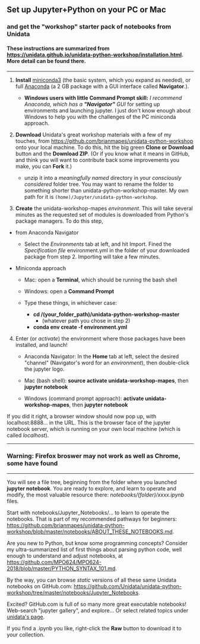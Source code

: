 ## Set up Jupyter+Python on your PC or Mac
### and get the "workshop" starter pack of notebooks from Unidata

#### These instructions are summarized from https://unidata.github.io/unidata-python-workshop/installation.html. More detail can be found there.

--------------

   1. **Install** [miniconda3](https://conda.io/miniconda.html) (the basic system, which you expand as needed), or full [Anaconda](https://www.anaconda.com/download/) (a 2 GB package with a GUI interface called **Navigator**.). 
   
      - **Windows users with little Command Prompt skill:** _I recommend Anaconda, which has a **"Navigator"** GUI_ for setting up environments and launching jupyter. I just don't know enough about Windows to help you with the challenges of the PC miniconda approach.  
   
   2. **Download** Unidata's great workshop materials with a few of my touches, from https://github.com/brianmapes/unidata-python-workshop onto your local machine. To do this, hit the big green **Clone or Download** button and the **Download ZIP**.  (Or if you know what it means in GitHub, and think you will want to contribute back some improvements you make, you can **Fork** it.)
   
      - unzip it into a _meaningfully named_ directory in your _consciously considered_ folder tree. You may want to rename the folder to something shorter than unidata-python-workshop-master. My own path for it is `(home)/Jupyter/unidata-python-workshop`. 

   3. **Create** the unidata-workshop-mapes _environment_. This will take several minutes as the requested set of modules is downloaded from Python's package managers. To do this step, 
 
   - from Anaconda Navigator
      - Select the *Environments* tab at left, and hit Import. Fined the *Specification file* environment.yml in the folder of your downloaded package from step 2. Importing will take a few minutes. 

   - Miniconda approach
      - Mac: open a **Terminal**, which should be running the bash shell
      - Windows: open a **Command Prompt**
      
      - Type these things, in whichever case:    
         * **cd /(your_folder_path)/unidata-python-workshop-master** 
            - (whatever path you chose in step 2)
         * **conda env create -f environment.yml**
        
   4. Enter (or _activate_) the environment where those packages have been installed, and launch! 
      * Anaconda Navigator: In the **Home** tab at left, select the desired "channel" (Navigator's word for an _environment_), then double-click the jupyter logo.
      
      * Mac (bash shell): **source activate unidata-workshop-mapes**, then **jupyter notebook**
      * Windows (command prompt approach): **activate unidata-workshop-mapes**, then **jupyter notebook**
      
If you did it right, a browser window should now pop up, with localhost:8888... in the URL. This is the browser face of the jupyter notebook server, which is running on your own local machine (which is called _localhost_). 

---------------------
### Warning: Firefox broswer may not work as well as Chrome, some have found
---------------------


You will see a file tree, beginning from the folder where you launched **jupyter notebook**. You are ready to explore, and learn to operate and modify, the most valuable resource there: _notebooks/(folder)/xxxx.ipynb_ files. 

Start with notebooks/Jupyter_Notebooks/... to learn to operate the notebooks. That is part of my recommended pathways for beginners: https://github.com/brianmapes/unidata-python-workshop/blob/master/notebooks/ABOUT_THESE_NOTEBOOKS.md. 

Are you new to Python, but know some programming concepts? Consider my ultra-summarized list of first things about parsing python code, well enough to understand and adjust notebooks, at https://github.com/MPO624/MPO624-2018/blob/master/PYTHON_SYNTAX_101.md. 

By the way, you can browse _static_ versions of all these same Unidata notebooks on GitHub.com: https://github.com/Unidata/unidata-python-workshop/tree/master/notebooks/Jupyter_Notebooks. 

Excited? GitHub.com is full of so many more great executable notebooks! Web-search "jupyter gallery", and explore... Or select related topics under [unidata's page](https://github.com/Unidata/unidata-python-workshop/). 

If you find a .ipynb you like, right-click the **Raw** button to download it to your collection. 
